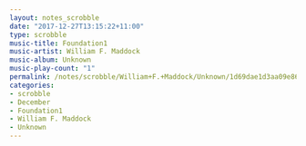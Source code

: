```yaml
---
layout: notes_scrobble
date: "2017-12-27T13:15:22+11:00"
type: scrobble
music-title: Foundation1
music-artist: William F. Maddock
music-album: Unknown
music-play-count: "1"
permalink: /notes/scrobble/William+F.+Maddock/Unknown/1d69dae1d3aa09e867df7cfa57b524e38e928a47.html
categories:
- scrobble
- December
- Foundation1
- William F. Maddock
- Unknown
---
```


